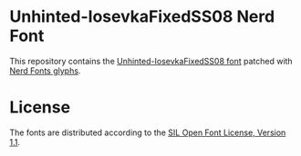 # Unhinted-IosevkaFixedSS08 Nerd Font
This repository contains the [Unhinted-IosevkaFixedSS08 font](https://github.com/be5invis/Iosevka) patched with [Nerd Fonts glyphs](https://github.com/ryanoasis/nerd-fonts).

# License
The fonts are distributed according to the [SIL Open Font License, Version 1.1](LICENSE).
